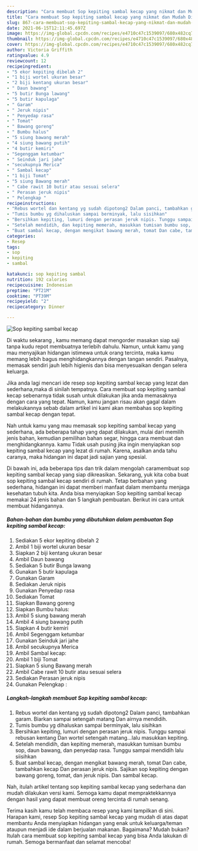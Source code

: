 ```yaml
---
description: "Cara membuat Sop kepiting sambal kecap yang nikmat dan Mudah Dibuat"
title: "Cara membuat Sop kepiting sambal kecap yang nikmat dan Mudah Dibuat"
slug: 867-cara-membuat-sop-kepiting-sambal-kecap-yang-nikmat-dan-mudah-dibuat
date: 2021-06-15T12:11:45.697Z
image: https://img-global.cpcdn.com/recipes/e4710c47c1539097/680x482cq70/sop-kepiting-sambal-kecap-foto-resep-utama.jpg
thumbnail: https://img-global.cpcdn.com/recipes/e4710c47c1539097/680x482cq70/sop-kepiting-sambal-kecap-foto-resep-utama.jpg
cover: https://img-global.cpcdn.com/recipes/e4710c47c1539097/680x482cq70/sop-kepiting-sambal-kecap-foto-resep-utama.jpg
author: Victoria Griffith
ratingvalue: 4.9
reviewcount: 12
recipeingredient:
- "5 ekor kepiting dibelah 2"
- "1 biji wortel ukuran besar"
- "2 biji kentang ukuran besar"
- " Daun bawang"
- "5 butir Bunga lawang"
- "5 butir kapulaga"
- " Garam"
- " Jeruk nipis"
- " Penyedap rasa"
- " Tomat"
- " Bawang goreng"
- " Bumbu halus"
- "5 siung bawang merah"
- "4 siung bawang putih"
- "4 butir kemiri"
- "Segenggam ketumbar"
- " Seinduk jari jahe"
- "secukupnya Merica"
- " Sambal kecap"
- "1 biji Tomat"
- "5 siung Bawang merah"
- " Cabe rawit 10 butir atau sesuai selera"
- " Perasan jeruk nipis"
- " Pelengkap "
recipeinstructions:
- "Rebus wortel dan kentang yg sudah dipotong2 Dalam panci, tambahkan garam. Biarkan sampai setengah matang Dan airnya mendidih."
- "Tumis bumbu yg dihaluskan sampai berminyak, lalu sisihkan"
- "Bersihkan kepiting, lumuri dengan perasan jeruk nipis. Tunggu sampai rebusan kentang Dan wortel setengah matang...lalu masukkan kepiting."
- "Setelah mendidih, dan kepiting memerah, masukkan tumisan bumbu sop, daun bawang, dan penyedap rasa. Tunggu sampai mendidih lalu siisihkan"
- "Buat sambal kecap, dengan mengikat bawang merah, tomat Dan cabe, tambahkan kecap Dan perasan jeruk nipis. Sajikan sop kepiting dengan bawang goreng, tomat, dan jeruk nipis. Dan sambal kecap."
categories:
- Resep
tags:
- sop
- kepiting
- sambal

katakunci: sop kepiting sambal 
nutrition: 192 calories
recipecuisine: Indonesian
preptime: "PT21M"
cooktime: "PT39M"
recipeyield: "2"
recipecategory: Dinner

---
```



![Sop kepiting sambal kecap](https://img-global.cpcdn.com/recipes/e4710c47c1539097/680x482cq70/sop-kepiting-sambal-kecap-foto-resep-utama.jpg)

Di waktu  sekarang , kamu memang dapat mengorder masakan siap saji tanpa kudu repot membuatnya terlebih dahulu. Namun, untuk kamu yang mau menyajikan hidangan istimewa untuk orang tercinta, maka kamu memang lebih bagus menghidangkannya dengan tangan sendiri. Pasalnya, memasak sendiri jauh lebih higienis dan bisa menyesuaikan dengan selera keluarga.

Jika anda lagi mencari ide resep sop kepiting sambal kecap yang lezat dan sederhana,maka di sinilah tempatnya. Cara membuat sop kepiting sambal kecap  sebenarnya tidak susah untuk dilakukan jika anda memasaknya dengan cara yang tepat. Namun, kamu jangan risau akan gagal dalam melakukannya 
sebab dalam artikel ini kami akan membahas sop kepiting sambal kecap dengan tepat.  



Nah untuk kamu yang mau memasak sop kepiting sambal kecap yang sederhana, ada beberapa tahap yang dapat dilakukan, mulai dari memilih jenis bahan, kemudian pemilihan bahan segar, hingga cara membuat dan menghidangkannya. kamu Tidak usah pusing jika ingin menyiapkan sop kepiting sambal kecap yang lezat di rumah. Karena, asalkan anda  tahu caranya, maka hidangan ini dapat jadi sajian yang spesial.

Di bawah ini, ada beberapa tips dan trik dalam mengolah caramembuat sop kepiting sambal kecap yang siap dikreasikan. Sekarang, yuk kita coba buat sop kepiting sambal kecap sendiri di rumah. Tetap berbahan yang sederhana, hidangan ini dapat memberi manfaat dalam membantu menjaga kesehatan tubuh kita. Anda bisa menyiapkan Sop kepiting sambal kecap memakai 24 jenis bahan dan 5 langkah pembuatan. Berikut ini cara untuk membuat hidangannya.

<!--inarticleads1-->

##### Bahan-bahan dan bumbu yang dibutuhkan dalam pembuatan Sop kepiting sambal kecap:

1. Sediakan 5 ekor kepiting dibelah 2
1. Ambil 1 biji wortel ukuran besar
1. Siapkan 2 biji kentang ukuran besar
1. Ambil  Daun bawang
1. Sediakan 5 butir Bunga lawang
1. Gunakan 5 butir kapulaga
1. Gunakan  Garam
1. Sediakan  Jeruk nipis
1. Gunakan  Penyedap rasa
1. Sediakan  Tomat
1. Siapkan  Bawang goreng
1. Siapkan  Bumbu halus:
1. Ambil 5 siung bawang merah
1. Ambil 4 siung bawang putih
1. Siapkan 4 butir kemiri
1. Ambil Segenggam ketumbar
1. Gunakan  Seinduk jari jahe
1. Ambil secukupnya Merica
1. Ambil  Sambal kecap:
1. Ambil 1 biji Tomat
1. Siapkan 5 siung Bawang merah
1. Ambil  Cabe rawit 10 butir atau sesuai selera
1. Sediakan  Perasan jeruk nipis
1. Gunakan  Pelengkap :




<!--inarticleads2-->

##### Langkah-langkah membuat Sop kepiting sambal kecap:

1. Rebus wortel dan kentang yg sudah dipotong2 Dalam panci, tambahkan garam. Biarkan sampai setengah matang Dan airnya mendidih.
1. Tumis bumbu yg dihaluskan sampai berminyak, lalu sisihkan
1. Bersihkan kepiting, lumuri dengan perasan jeruk nipis. Tunggu sampai rebusan kentang Dan wortel setengah matang...lalu masukkan kepiting.
1. Setelah mendidih, dan kepiting memerah, masukkan tumisan bumbu sop, daun bawang, dan penyedap rasa. Tunggu sampai mendidih lalu siisihkan
1. Buat sambal kecap, dengan mengikat bawang merah, tomat Dan cabe, tambahkan kecap Dan perasan jeruk nipis. Sajikan sop kepiting dengan bawang goreng, tomat, dan jeruk nipis. Dan sambal kecap.




Nah, itulah artikel tentang  sop kepiting sambal kecap  yang sederhana dan mudah dilakukan versi kami. Semoga kamu dapat mempraktekkannya dengan hasil yang dapat membuat oreng tercinta di rumah senang. 

Terima kasih kamu telah membaca resep yang kami tampilkan di sini. Harapan kami, resep  Sop kepiting sambal kecap yang mudah di atas dapat membantu Anda menyiapkan hidangan yang enak untuk keluarga/teman ataupun menjadi ide dalam berjualan makanan. Bagaimana? Mudah bukan? Itulah cara membuat sop kepiting sambal kecap yang bisa Anda lakukan di rumah. Semoga bermanfaat dan selamat mencoba!

